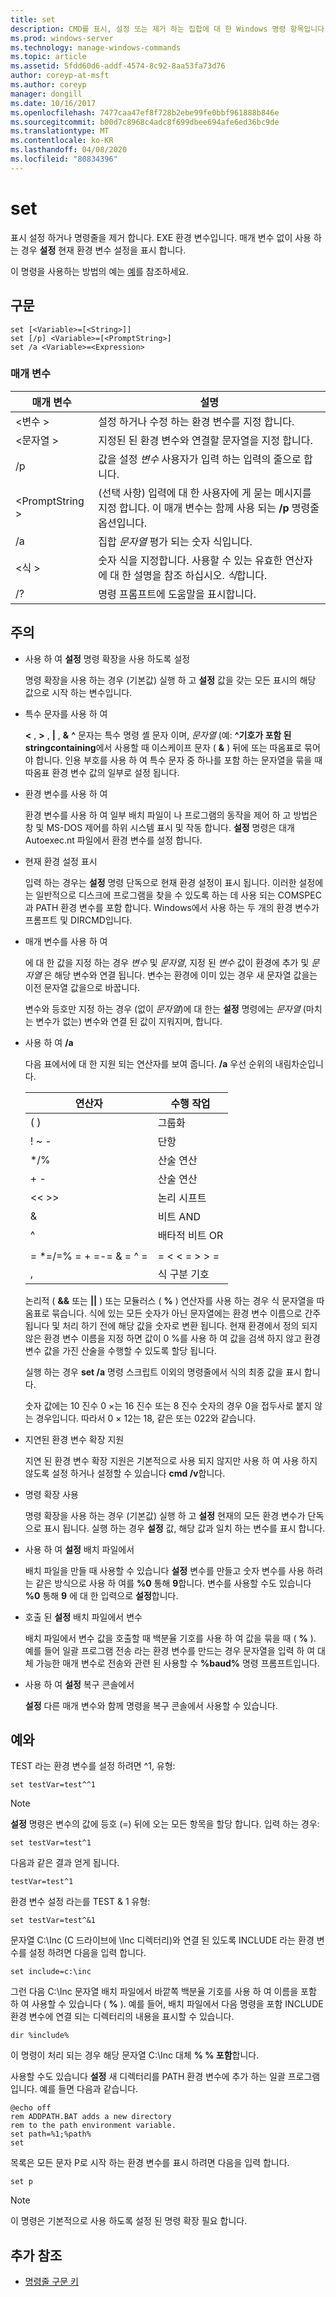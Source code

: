 ```yaml
---
title: set
description: CMD를 표시, 설정 또는 제거 하는 집합에 대 한 Windows 명령 항목입니다. EXE 환경 변수
ms.prod: windows-server
ms.technology: manage-windows-commands
ms.topic: article
ms.assetid: 5fdd60d6-addf-4574-8c92-8aa53fa73d76
author: coreyp-at-msft
ms.author: coreyp
manager: dongill
ms.date: 10/16/2017
ms.openlocfilehash: 7477caa47ef8f728b2ebe99fe0bbf961888b846e
ms.sourcegitcommit: b00d7c8968c4adc8f699dbee694afe6ed36bc9de
ms.translationtype: MT
ms.contentlocale: ko-KR
ms.lasthandoff: 04/08/2020
ms.locfileid: "80834396"
---
```

# <a name="set"></a>set

표시 설정 하거나 명령줄을 제거 합니다. EXE 환경 변수입니다. 매개 변수 없이 사용 하는 경우 **설정** 현재 환경 변수 설정을 표시 합니다.

이 명령을 사용하는 방법의 예는 [예](#BKMK_examples)를 참조하세요.

## <a name="syntax"></a>구문

```
set [<Variable>=[<String>]]
set [/p] <Variable>=[<PromptString>]
set /a <Variable>=<Expression>
```

### <a name="parameters"></a>매개 변수

|매개 변수|설명|
|---------|-----------|
|\<변수 >|설정 하거나 수정 하는 환경 변수를 지정 합니다.|
|\<문자열 >|지정된 된 환경 변수와 연결할 문자열을 지정 합니다.|
|/p|값을 설정 *변수* 사용자가 입력 하는 입력의 줄으로 합니다.|
|\<PromptString >|(선택 사항) 입력에 대 한 사용자에 게 묻는 메시지를 지정 합니다. 이 매개 변수는 함께 사용 되는 **/p** 명령줄 옵션입니다.|
|/a|집합 *문자열* 평가 되는 숫자 식입니다.|
|\<식 >|숫자 식을 지정합니다. 사용할 수 있는 유효한 연산자에 대 한 설명을 참조 하십시오. *식*합니다.|
|/?|명령 프롬프트에 도움말을 표시합니다.|

## <a name="remarks"></a>주의

- 사용 하 여 **설정** 명령 확장을 사용 하도록 설정

  명령 확장을 사용 하는 경우 (기본값) 실행 하 고 **설정** 값을 갖는 모든 표시의 해당 값으로 시작 하는 변수입니다.
- 특수 문자를 사용 하 여

  **<** , **>** , **|** , **&** **^** 문자는 특수 명령 셸 문자 이며, *문자열* (예: **^기호가 포함 된 stringcontaining**에서 사용할 때 이스케이프 문자 ( **&** ) 뒤에 또는 따옴표로 묶어야 합니다. 인용 부호를 사용 하 여 특수 문자 중 하나를 포함 하는 문자열을 묶을 때 따옴표 환경 변수 값의 일부로 설정 됩니다.
- 환경 변수를 사용 하 여

  환경 변수를 사용 하 여 일부 배치 파일이 나 프로그램의 동작을 제어 하 고 방법은 창 및 MS-DOS 제어를 하위 시스템 표시 및 작동 합니다. **설정** 명령은 대개 Autoexec.nt 파일에서 환경 변수를 설정 합니다.
- 현재 환경 설정 표시

  입력 하는 경우는 **설정** 명령 단독으로 현재 환경 설정이 표시 됩니다. 이러한 설정에는 일반적으로 디스크에 프로그램을 찾을 수 있도록 하는 데 사용 되는 COMSPEC과 PATH 환경 변수를 포함 합니다. Windows에서 사용 하는 두 개의 환경 변수가 프롬프트 및 DIRCMD입니다.
- 매개 변수를 사용 하 여

  에 대 한 값을 지정 하는 경우 *변수* 및 *문자열*, 지정 된 *변수* 값이 환경에 추가 및 *문자열* 은 해당 변수와 연결 됩니다. 변수는 환경에 이미 있는 경우 새 문자열 값을는 이전 문자열 값을으로 바꿉니다.

  변수와 등호만 지정 하는 경우 (없이 *문자열*)에 대 한는 **설정** 명령에는 *문자열* (마치는 변수가 없는) 변수와 연결 된 값이 지워지며, 합니다.
- 사용 하 여 **/a**

  다음 표에서에 대 한 지원 되는 연산자를 보여 줍니다. **/a** 우선 순위의 내림차순입니다.  

  |        연산자         | 수행 작업  |
  |-------------------------|----------------------|
  |           ( )           |       그룹화       |
  |          ! ~ -          |        단항         |
  |         \*/%          |      산술 연산      |
  |           + -           |      산술 연산      |
  |          << >>          |    논리 시프트     |
  |            &            |     비트 AND      |
  |            ^            | 배타적 비트 OR |
  |                         |                      |
  | = \*=/=% = + =-= & = ^ = |      = < < = > > =       |
  |            ,            | 식 구분 기호 |

  논리적 ( **&&** 또는 **||** ) 또는 모듈러스 ( **%** ) 연산자를 사용 하는 경우 식 문자열을 따옴표로 묶습니다. 식에 있는 모든 숫자가 아닌 문자열에는 환경 변수 이름으로 간주 됩니다 및 처리 하기 전에 해당 값을 숫자로 변환 됩니다. 현재 환경에서 정의 되지 않은 환경 변수 이름을 지정 하면 값이 0 %를 사용 하 여 값을 검색 하지 않고 환경 변수 값을 가진 산술을 수행할 수 있도록 할당 됩니다.

  실행 하는 경우 **set /a** 명령 스크립트 이외의 명령줄에서 식의 최종 값을 표시 합니다.

  숫자 값에는 10 진수 0 ×는 16 진수 또는 8 진수 숫자의 경우 0을 접두사로 붙지 않는 경우입니다. 따라서 0 × 12는 18, 같은 또는 022와 같습니다.
- 지연된 환경 변수 확장 지원

  지연 된 환경 변수 확장 지원은 기본적으로 사용 되지 않지만 사용 하 여 사용 하지 않도록 설정 하거나 설정할 수 있습니다 **cmd /v**합니다.
- 명령 확장 사용

  명령 확장을 사용 하는 경우 (기본값) 실행 하 고 **설정** 현재의 모든 환경 변수가 단독으로 표시 됩니다. 실행 하는 경우 **설정** 값, 해당 값과 일치 하는 변수를 표시 합니다.
- 사용 하 여 **설정** 배치 파일에서

  배치 파일을 만들 때 사용할 수 있습니다 **설정** 변수를 만들고 숫자 변수를 사용 하려는 같은 방식으로 사용 하 여를 **%0** 통해 **9**합니다. 변수를 사용할 수도 있습니다 **%0** 통해 **9** 에 대 한 입력으로 **설정**합니다.
- 호출 된 **설정** 배치 파일에서 변수

  배치 파일에서 변수 값을 호출할 때 백분율 기호를 사용 하 여 값을 묶을 때 ( **%** ). 예를 들어 일괄 프로그램 전송 라는 환경 변수를 만드는 경우 문자열을 입력 하 여 대체 가능한 매개 변수로 전송와 관련 된 사용할 수 **%baud%** 명령 프롬프트입니다.
- 사용 하 여 **설정** 복구 콘솔에서

  **설정** 다른 매개 변수와 함께 명령을 복구 콘솔에서 사용할 수 있습니다.

## <a name="examples"></a><a name=BKMK_examples></a>예와

TEST 라는 환경 변수를 설정 하려면 ^1, 유형:
```
set testVar=test^^1
```

> [!NOTE]
> **설정** 명령은 변수의 값에 등호 (=) 뒤에 오는 모든 항목을 할당 합니다. 입력 하는 경우:
> ```
> set testVar=test^1
> ```
> 다음과 같은 결과 얻게 됩니다.
> ```
> testVar=test^1
> ```
> 환경 변수 설정 라는를 TEST & 1 유형:
> ```
> set testVar=test^&1
> ```
> 문자열 C:\Inc (C 드라이브에 \Inc 디렉터리)와 연결 된 있도록 INCLUDE 라는 환경 변수를 설정 하려면 다음을 입력 합니다.
> ```
> set include=c:\inc
> ```
> 그런 다음 C:\Inc 문자열 배치 파일에서 바깥쪽 백분율 기호를 사용 하 여 이름을 포함 하 여 사용할 수 있습니다 ( **%** ). 예를 들어, 배치 파일에서 다음 명령을 포함 INCLUDE 환경 변수에 연결 되는 디렉터리의 내용을 표시할 수 있습니다.
> ```
> dir %include%
> ```
> 이 명령이 처리 되는 경우 해당 문자열 C:\Inc 대체 **% % 포함**합니다.

사용할 수도 있습니다 **설정** 새 디렉터리를 PATH 환경 변수에 추가 하는 일괄 프로그램입니다. 예를 들면 다음과 같습니다.
```
@echo off
rem ADDPATH.BAT adds a new directory
rem to the path environment variable.
set path=%1;%path%
set
```
목록은 모든 문자 P로 시작 하는 환경 변수를 표시 하려면 다음을 입력 합니다.
```
set p 
```

> [!NOTE]
> 이 명령은 기본적으로 사용 하도록 설정 된 명령 확장 필요 합니다.

## <a name="additional-references"></a>추가 참조

- [명령줄 구문 키](command-line-syntax-key.md)